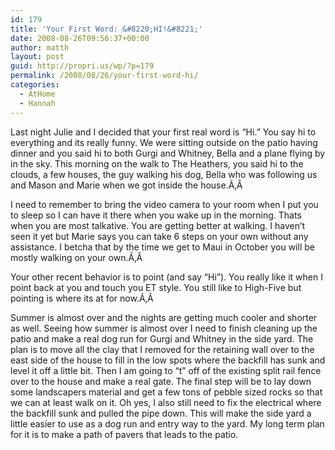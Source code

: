 ```yaml
---
id: 179
title: 'Your First Word: &#8220;HI!&#8221;'
date: 2008-08-26T09:56:37+00:00
author: matth
layout: post
guid: http://propri.us/wp/?p=179
permalink: /2008/08/26/your-first-word-hi/
categories:
  - AtHome
  - Hannah
---
```

Last night Julie and I decided that your first real word is &#8220;Hi.&#8221; You say hi to everything and its really funny. We were sitting outside on the patio having dinner and you said hi to both Gurgi and Whitney, Bella and a plane flying by in the sky. This morning on the walk to The Heathers, you said hi to the clouds, a few houses, the guy walking his dog, Bella who was following us and Mason and Marie when we got inside the house.Ã‚Â 

I need to remember to bring the video camera to your room when I put you to sleep so I can have it there when you wake up in the morning. Thats when you are most talkative. You are getting better at walking. I haven&#8217;t seen it yet but Marie says you can take 6 steps on your own without any assistance. I betcha that by the time we get to Maui in October you will be mostly walking on your own.Ã‚Â 

Your other recent behavior is to point (and say &#8220;Hi&#8221;). You really like it when I point back at you and touch you ET style. You still like to High-Five but pointing is<!--more--> where its at for now.Ã‚Â 

Summer is almost over and the nights are getting much cooler and shorter as well. Seeing how summer is almost over I need to finish cleaning up the patio and make a real dog run for Gurgi and Whitney in the side yard. The plan is to move all the clay that I removed for the retaining wall over to the east side of the house to fill in the low spots where the backfill has sunk and level it off a little bit. Then I am going to &#8220;t&#8221; off of the existing split rail fence over to the house and make a real gate. The final step will be to lay down some landscapers material and get a few tons of pebble sized rocks so that we can at least walk on it. Oh yes, I also still need to fix the electrical where the backfill sunk and pulled the pipe down. This will make the side yard a little easier to use as a dog run and entry way to the yard. My long term plan for it is to make a path of pavers that leads to the patio.